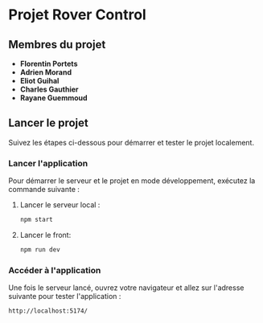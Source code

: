 # Projet Rover Control

## Membres du projet

- **Florentin Portets**
- **Adrien Morand**
- **Eliot Guihal**
- **Charles Gauthier**
- **Rayane Guemmoud**

## Lancer le projet

Suivez les étapes ci-dessous pour démarrer et tester le projet localement.

### Lancer l'application

Pour démarrer le serveur et le projet en mode développement, exécutez la commande suivante :

1. Lancer le serveur local :
    ```bash
    npm start
    ```

2. Lancer le front:
    ```bash
    npm run dev
    ```

### Accéder à l'application

Une fois le serveur lancé, ouvrez votre navigateur et allez sur l'adresse suivante pour tester l'application :

```http
http://localhost:5174/
